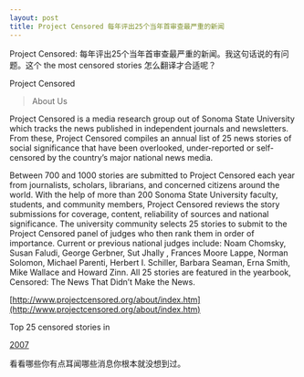 ```yaml
---
layout: post
title: Project Censored 每年评出25个当年首审查最严重的新闻
---
```


Project Censored: 每年评出25个当年首审查最严重的新闻。我这句话说的有问题。这个 the most censored stories 怎么翻译才合适呢？

Project Censored

>About Us

  

  

Project Censored is a media research group out of Sonoma State University which tracks the news published in independent journals and newsletters. From these, Project Censored compiles an annual list of 25 news stories of social significance that have been overlooked, under-reported or self-censored by the country’s major national news media.

  

  

Between 700 and 1000 stories are submitted to Project Censored each year from journalists, scholars, librarians, and concerned citizens around the world. With the help of more than 200 Sonoma State University faculty, students, and community members, Project Censored reviews the story submissions for coverage, content, reliability of sources and national significance. The university community selects 25 stories to submit to the Project Censored panel of judges who then rank them in order of importance. Current or previous national judges include: Noam Chomsky, Susan Faludi, George Gerbner, Sut Jhally , Frances Moore Lappe, Norman Solomon, Michael Parenti, Herbert I. Schiller, Barbara Seaman, Erna Smith, Mike Wallace and Howard Zinn. All 25 stories are featured in the yearbook, Censored: The News That Didn’t Make the News.

[http://www.projectcensored.org/about/index.htm](http://www.projectcensored.org/about/index.htm)

Top 25 censored stories in 

[2007](http://www.projectcensored.org/censored_2007/index.htm)

看看哪些你有点耳闻哪些消息你根本就没想到过。
